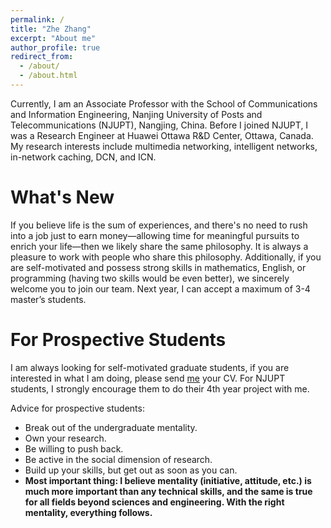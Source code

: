 ```yaml
---
permalink: /
title: "Zhe Zhang"
excerpt: "About me"
author_profile: true
redirect_from: 
  - /about/
  - /about.html
---
```



Currently, I am an Associate Professor with the School of Communications and Information Engineering, Nanjing University of Posts and Telecommunications (NJUPT), Nangjing, China. Before I joined NJUPT, I was a Research Engineer at Huawei Ottawa R&D Center, Ottawa, Canada. My research interests include multimedia networking, intelligent networks, in-network caching, DCN, and ICN.


What's New
======
If you believe life is the sum of experiences, and there's no need to rush into a job just to earn money—allowing time for meaningful pursuits to enrich your life—then we likely share the same philosophy. It is always a pleasure to work with people who share this philosophy. Additionally, if you are self-motivated and possess strong skills in mathematics, English, or programming (having two skills would be even better), we sincerely welcome you to join our team. Next year, I can accept a maximum of 3-4 master’s students.

For Prospective Students
======
I am always looking for self-motivated graduate students, if you are interested in what I am doing, please send <a href="mailto:zhezhang@njupt.edu.cn">me</a> your CV. For NJUPT students, I strongly encourage them to do their 4th year project with me.


Advice for prospective students:
* Break out of the undergraduate mentality.
* Own your research.
* Be willing to push back.
* Be active in the social dimension of research.
* Build up your skills, but get out as soon as you can.
* **Most important thing: I believe mentality (initiative, attitude, etc.) is much more important than any technical skills, and the same is true for all fields beyond sciences and engineering. With the right mentality, everything follows.**



